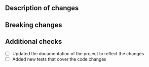 ﻿<!-- Please fill out any relevant sections and remove those that don't apply -->

## Description of changes
<!-- What was changed in this pull request? -->

## Breaking changes
<!-- What breaking changes were added (if any) and how are they addressed? -->

## Additional checks
<!-- Please check what applies. Note that some of these are not hard requirements but merely serve as information for reviewers. -->

- [ ] Updated the documentation of the project to reflect the changes
- [ ] Added new tests that cover the code changes